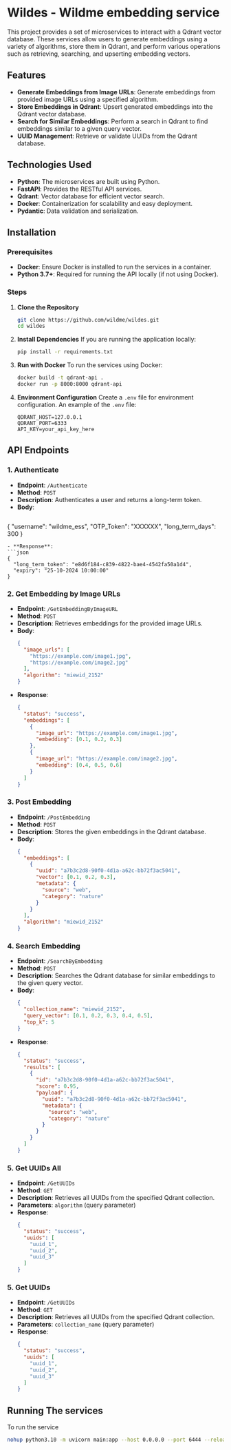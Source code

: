 # Wildes - Wildme embedding service

This project provides a set of microservices to interact with a Qdrant vector database. These services allow users to generate embeddings using a variety of algorithms, store them in Qdrant, and perform various operations such as retrieving, searching, and upserting embedding vectors.

## Features
- **Generate Embeddings from Image URLs**: Generate embeddings from provided image URLs using a specified algorithm.
- **Store Embeddings in Qdrant**: Upsert generated embeddings into the Qdrant vector database.
- **Search for Similar Embeddings**: Perform a search in Qdrant to find embeddings similar to a given query vector.
- **UUID Management**: Retrieve or validate UUIDs from the Qdrant database.

## Technologies Used
- **Python**: The microservices are built using Python.
- **FastAPI**: Provides the RESTful API services.
- **Qdrant**: Vector database for efficient vector search.
- **Docker**: Containerization for scalability and easy deployment.
- **Pydantic**: Data validation and serialization.

## Installation

### Prerequisites
- **Docker**: Ensure Docker is installed to run the services in a container.
- **Python 3.7+**: Required for running the API locally (if not using Docker).

### Steps
1. **Clone the Repository**
   ```sh
   git clone https://github.com/wildme/wildes.git
   cd wildes
   ```

2. **Install Dependencies**
   If you are running the application locally:
   ```sh
   pip install -r requirements.txt
   ```

3. **Run with Docker**
   To run the services using Docker:
   ```sh
   docker build -t qdrant-api .
   docker run -p 8000:8000 qdrant-api
   ```

4. **Environment Configuration**
   Create a `.env` file for environment configuration. An example of the `.env` file:
   ```env
   QDRANT_HOST=127.0.0.1
   QDRANT_PORT=6333
   API_KEY=your_api_key_here
   ```

## API Endpoints

### 1. Authenticate
- **Endpoint**: `/Authenticate`
- **Method**: `POST`
- **Description**: Authenticates a user and returns a long-term token.
- **Body**:
  ```json
{
  "username": "wildme_ess",
  "OTP_Token": "XXXXXX",
  "long_term_days": 300
}
  ```
- **Response**:
  ```json
  {
    "long_term_token": "e8d6f184-c839-4822-bae4-4542fa50a1d4",
    "expiry": "25-10-2024 10:00:00"
  }
  ```

### 2. Get Embedding by Image URLs
- **Endpoint**: `/GetEmbeddingByImageURL`
- **Method**: `POST`
- **Description**: Retrieves embeddings for the provided image URLs.
- **Body**:
  ```json
  {
    "image_urls": [
      "https://example.com/image1.jpg",
      "https://example.com/image2.jpg"
    ],
    "algorithm": "miewid_2152"
  }
  ```
- **Response**:
  ```json
  {
    "status": "success",
    "embeddings": [
      {
        "image_url": "https://example.com/image1.jpg",
        "embedding": [0.1, 0.2, 0.3]
      },
      {
        "image_url": "https://example.com/image2.jpg",
        "embedding": [0.4, 0.5, 0.6]
      }
    ]
  }
  ```

### 3. Post Embedding
- **Endpoint**: `/PostEmbedding`
- **Method**: `POST`
- **Description**: Stores the given embeddings in the Qdrant database.
- **Body**:
  ```json
  {
    "embeddings": [
      {
        "uuid": "a7b3c2d8-90f0-4d1a-a62c-bb72f3ac5041",
        "vector": [0.1, 0.2, 0.3],
        "metadata": {
          "source": "web",
          "category": "nature"
        }
      }
    ],
    "algorithm": "miewid_2152"
  }
  ```

### 4. Search Embedding
- **Endpoint**: `/SearchByEmbedding`
- **Method**: `POST`
- **Description**: Searches the Qdrant database for similar embeddings to the given query vector.
- **Body**:
  ```json
  {
    "collection_name": "miewid_2152",
    "query_vector": [0.1, 0.2, 0.3, 0.4, 0.5],
    "top_k": 5
  }
  ```
- **Response**:
  ```json
  {
    "status": "success",
    "results": [
      {
        "id": "a7b3c2d8-90f0-4d1a-a62c-bb72f3ac5041",
        "score": 0.95,
        "payload": {
          "uuid": "a7b3c2d8-90f0-4d1a-a62c-bb72f3ac5041",
          "metadata": {
            "source": "web",
            "category": "nature"
          }
        }
      }
    ]
  }
  ```

### 5. Get UUIDs All
- **Endpoint**: `/GetUUIDs`
- **Method**: `GET`
- **Description**: Retrieves all UUIDs from the specified Qdrant collection.
- **Parameters**: `algorithm` (query parameter)
- **Response**:
  ```json
  {
    "status": "success",
    "uuids": [
      "uuid_1",
      "uuid_2",
      "uuid_3"
    ]
  }
  ```


### 5. Get UUIDs
- **Endpoint**: `/GetUUIDs`
- **Method**: `GET`
- **Description**: Retrieves all UUIDs from the specified Qdrant collection.
- **Parameters**: `collection_name` (query parameter)
- **Response**:
  ```json
  {
    "status": "success",
    "uuids": [
      "uuid_1",
      "uuid_2",
      "uuid_3"
    ]
  }
  ```

## Running The services
To run the service

```sh
nohup python3.10 -m uvicorn main:app --host 0.0.0.0 --port 6444 --reload &
```


